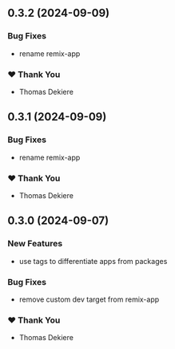 ## 0.3.2 (2024-09-09)


### Bug Fixes

- rename remix-app


### ❤️  Thank You

- Thomas Dekiere

## 0.3.1 (2024-09-09)


### Bug Fixes

- rename remix-app


### ❤️  Thank You

- Thomas Dekiere

## 0.3.0 (2024-09-07)

### New Features

- use tags to differentiate apps from packages

### Bug Fixes

- remove custom dev target from remix-app

### ❤️ Thank You

- Thomas Dekiere
